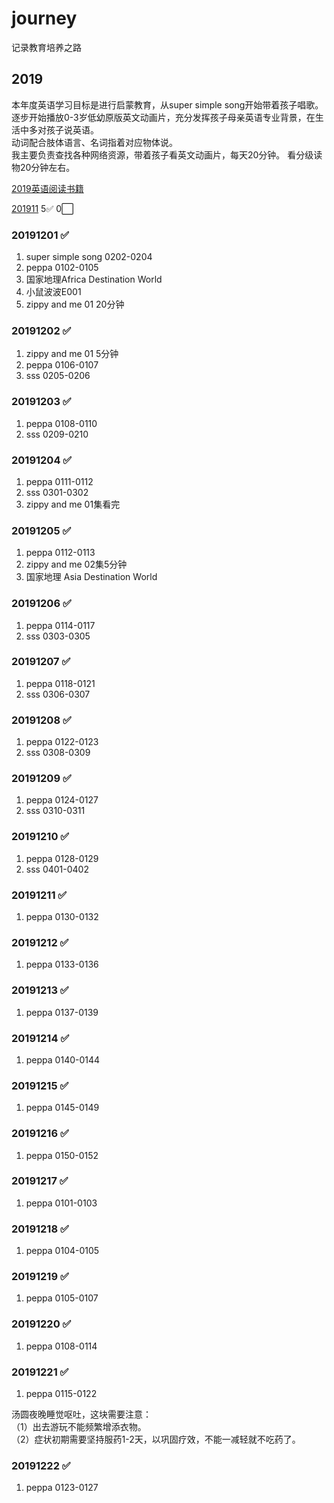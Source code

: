 # journey
记录教育培养之路
## 2019
本年度英语学习目标是进行启蒙教育，从super simple song开始带着孩子唱歌。  
逐步开始播放0-3岁低幼原版英文动画片，充分发挥孩子母亲英语专业背景，在生活中多对孩子说英语。  
动词配合肢体语言、名词指着对应物体说。  
我主要负责查找各种网络资源，带着孩子看英文动画片，每天20分钟。
看分级读物20分钟左右。  


[2019英语阅读书籍](book/2019/english/list.md)   

[201911](book/2019/201911/record.md)  5:white_check_mark: 0:white_large_square:  
### 20191201  :white_check_mark:
1. super simple song 0202-0204
2. peppa 0102-0105
3. 国家地理Africa  Destination World
4. 小鼠波波E001
5. zippy and me 01 20分钟
### 20191202  :white_check_mark:
1. zippy and me 01 5分钟
2. peppa 0106-0107
3. sss 0205-0206
### 20191203  :white_check_mark:
1. peppa 0108-0110
2. sss 0209-0210
### 20191204  :white_check_mark:
1. peppa 0111-0112
2. sss 0301-0302
3. zippy and me 01集看完

### 20191205  :white_check_mark:
1. peppa 0112-0113
2. zippy and me 02集5分钟
3. 国家地理 Asia  Destination World

### 20191206  :white_check_mark:
1. peppa 0114-0117
2. sss 0303-0305

### 20191207  :white_check_mark:
1. peppa 0118-0121
2. sss 0306-0307

### 20191208  :white_check_mark:
1. peppa 0122-0123
2. sss 0308-0309

### 20191209  :white_check_mark:
1. peppa 0124-0127
2. sss 0310-0311

### 20191210  :white_check_mark:
1. peppa 0128-0129
2. sss 0401-0402

### 20191211  :white_check_mark:
1. peppa 0130-0132

### 20191212  :white_check_mark:
1. peppa 0133-0136

### 20191213  :white_check_mark:
1. peppa 0137-0139

### 20191214  :white_check_mark:
1. peppa 0140-0144

### 20191215  :white_check_mark:
1. peppa 0145-0149

### 20191216  :white_check_mark:
1. peppa 0150-0152

### 20191217  :white_check_mark:
1. peppa 0101-0103

### 20191218  :white_check_mark:
1. peppa 0104-0105

### 20191219  :white_check_mark:
1. peppa 0105-0107

### 20191220  :white_check_mark:
1. peppa 0108-0114

### 20191221  :white_check_mark:
1. peppa 0115-0122  

汤圆夜晚睡觉呕吐，这块需要注意：  
（1）出去游玩不能频繁增添衣物。  
（2）症状初期需要坚持服药1-2天，以巩固疗效，不能一减轻就不吃药了。

### 20191222  :white_check_mark:
1. peppa 0123-0127
